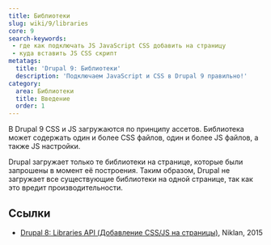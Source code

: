 ```yaml
---
title: Библиотеки
slug: wiki/9/libraries
core: 9
search-keywords:
 - где как подключать JS JavaScript CSS добавить на страницу
 - куда вставить JS CSS скрипт
metatags:
  title: 'Drupal 9: Библиотеки'
  description: 'Подключаем JavaScript и CSS в Drupal 9 правильно!'
category:
  area: Библиотеки
  title: Введение
  order: 1
---
```


В Drupal 9 CSS и JS загружаются по принципу ассетов. Библиотека может содержать один и более CSS файлов, один и более JS файлов, а также JS настройки.

Drupal загружает только те библиотеки на странице, которые были запрошены в момент её построения. Таким образом, Drupal не загружает все существующие библиотеки на одной странице, так как это вредит производительности.

## Ссылки

- [Drupal 8: Libraries API (Добавление CSS/JS на страницы)](https://niklan.net/blog/72), Niklan, 2015
